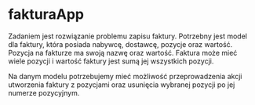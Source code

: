 # fakturaApp
Zadaniem jest rozwiązanie problemu zapisu faktury. Potrzebny jest model dla faktury,
która posiada nabywcę, dostawcę, pozycje oraz wartość. Pozycja na fakturze
ma swoją nazwę oraz wartość. Faktura może mieć wiele pozycji i wartość faktury
jest sumą jej wszystkich pozycji.

Na danym modelu potrzebujemy mieć możliwość przeprowadzenia akcji utworzenia faktury
z pozycjami oraz usunięcia wybranej pozycji po jej numerze pozycyjnym.

